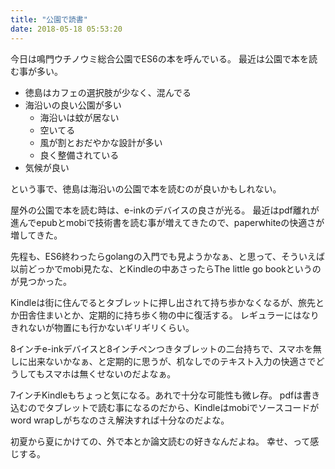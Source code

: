 ```yaml
---
title: "公園で読書"
date: 2018-05-18 05:53:20
---
```


今日は鳴門ウチノウミ総合公園でES6の本を呼んでいる。
最近は公園で本を読む事が多い。

- 徳島はカフェの選択肢が少なく、混んでる
- 海沿いの良い公園が多い
   - 海沿いは蚊が居ない
   - 空いてる
   - 風が割とおだやかな設計が多い
   - 良く整備されている
- 気候が良い

という事で、徳島は海沿いの公園で本を読むのが良いかもしれない。

屋外の公園で本を読む時は、e-inkのデバイスの良さが光る。
最近はpdf離れが進んでepubとmobiで技術書を読む事が増えてきたので、paperwhiteの快適さが増してきた。 

先程も、ES6終わったらgolangの入門でも見ようかなぁ、と思って、そういえば以前どっかでmobi見たな、とKindleの中あさったらThe little go bookというのが見つかった。

Kindleは街に住んでるとタブレットに押し出されて持ち歩かなくなるが、旅先とか田舎住まいとか、定期的に持ち歩く物の中に復活する。
レギュラーにはなりきれないが物置にも行かないギリギリくらい。

8インチe-inkデバイスと8インチペンつきタブレットの二台持ちで、スマホを無しに出来ないかなぁ、と定期的に思うが、机なしでのテキスト入力の快適さでどうしてもスマホは無くせないのだよなぁ。

7インチKindleもちょっと気になる。あれで十分な可能性も微レ存。
pdfは書き込むのでタブレットで読む事になるのだから、Kindleはmobiでソースコードがword wrapしがちなのさえ解決すれば十分なのだよな。

初夏から夏にかけての、外で本とか論文読むの好きなんだよね。
幸せ、って感じする。
